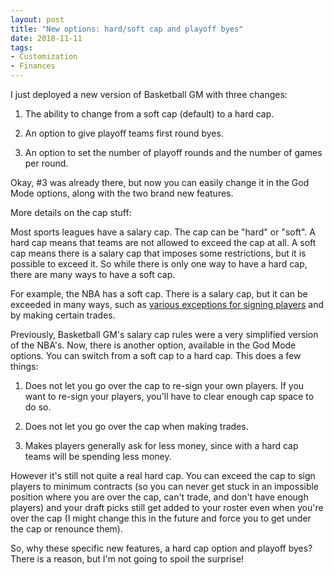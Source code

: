 ```yaml
---
layout: post
title: "New options: hard/soft cap and playoff byes"
date: 2018-11-11
tags:
- Customization
- Finances
---
```


I just deployed a new version of Basketball GM with three changes:

1. The ability to change from a soft cap (default) to a hard cap.

2. An option to give playoff teams first round byes.

3. An option to set the number of playoff rounds and the number of games per round.

Okay, #3 was already there, but now you can easily change it in the God Mode options, along with the two brand new features.

<!--more-->

More details on the cap stuff:

Most sports leagues have a salary cap. The cap can be "hard" or "soft". A hard cap means that teams are not allowed to exceed the cap at all. A soft cap means there is a salary cap that imposes some restrictions, but it is possible to exceed it. So while there is only one way to have a hard cap, there are many ways to have a soft cap.

For example, the NBA has a soft cap. There is a salary cap, but it can be exceeded in many ways, such as [various exceptions for signing players](https://en.wikipedia.org/wiki/NBA_salary_cap#Exceptions) and by making certain trades.

Previously, Basketball GM's salary cap rules were a very simplified version of the NBA's. Now, there is another option, available in the God Mode options. You can switch from a soft cap to a hard cap. This does a few things:

1. Does not let you go over the cap to re-sign your own players. If you want to re-sign your players, you'll have to clear enough cap space to do so.

2. Does not let you go over the cap when making trades.

3. Makes players generally ask for less money, since with a hard cap teams will be spending less money.

However it's still not quite a real hard cap. You can exceed the cap to sign players to minimum contracts (so you can never get stuck in an impossible position where you are over the cap, can't trade, and don't have enough players) and your draft picks still get added to your roster even when you're over the cap (I might change this in the future and force you to get under the cap or renounce them).

So, why these specific new features, a hard cap option and playoff byes? There is a reason, but I'm not going to spoil the surprise!
